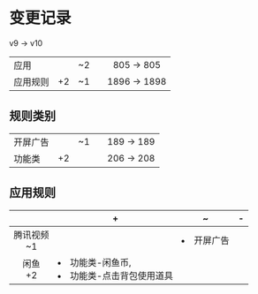 # 变更记录

v9 -> v10

||||||
|-|:-:|:-:|:-:|:-:|
|应用||~2||805 -> 805|
|应用规则|+2|~1||1896 -> 1898|

## 规则类别

||||||
|-|:-:|:-:|:-:|:-:|
|开屏广告||~1||189 -> 189|
|功能类|+2|||206 -> 208|

## 应用规则

||+|~|-|
|:-:|-|-|-|
|腾讯视频<br>~1||<li>开屏广告||
|闲鱼<br>+2|<li>功能类-闲鱼币,<li>功能类-点击背包使用道具|||
